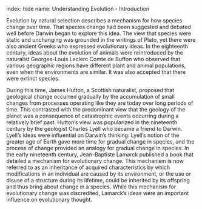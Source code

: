 index: hide
name: Understanding Evolution - Introduction

Evolution by natural selection describes a mechanism for how species change over time. That species change had been suggested and debated well before Darwin began to explore this idea. The view that species were static and unchanging was grounded in the writings of Plato, yet there were also ancient Greeks who expressed evolutionary ideas. In the eighteenth century, ideas about the evolution of animals were reintroduced by the naturalist Georges-Louis Leclerc Comte de Buffon who observed that various geographic regions have different plant and animal populations, even when the environments are similar. It was also accepted that there were extinct species.

During this time, James Hutton, a Scottish naturalist, proposed that geological change occurred gradually by the accumulation of small changes from processes operating like they are today over long periods of time. This contrasted with the predominant view that the geology of the planet was a consequence of catastrophic events occurring during a relatively brief past. Hutton’s view was popularized in the nineteenth century by the geologist Charles Lyell who became a friend to Darwin. Lyell’s ideas were influential on Darwin’s thinking: Lyell’s notion of the greater age of Earth gave more time for gradual change in species, and the process of change provided an analogy for gradual change in species. In the early nineteenth century, Jean-Baptiste Lamarck published a book that detailed a mechanism for evolutionary change. This mechanism is now referred to as an inheritance of acquired characteristics by which modifications in an individual are caused by its environment, or the use or disuse of a structure during its lifetime, could be inherited by its offspring and thus bring about change in a species. While this mechanism for evolutionary change was discredited, Lamarck’s ideas were an important influence on evolutionary thought.
